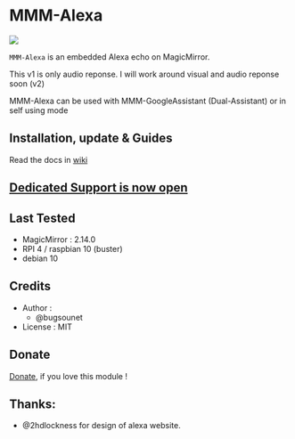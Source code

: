 # MMM-Alexa

![](https://raw.githubusercontent.com/bugsounet/MMM-Alexa/master/resources/Alexa.png)

`MMM-Alexa` is an embedded Alexa echo on MagicMirror.

This v1 is only audio reponse.
I will work around visual and audio reponse soon (v2)

MMM-Alexa can be used with MMM-GoogleAssistant (Dual-Assistant) or in self using mode

## Installation, update & Guides
Read the docs in [wiki](https://github.com/bugsounet/MMM-Alexa/wiki)<br>

## [Dedicated Support is now open](http://forum.bugsounet.fr)

## Last Tested
- MagicMirror : 2.14.0
- RPI 4 / raspbian 10 (buster)
- debian 10

## Credits
- Author :
  - @bugsounet
- License : MIT

## Donate
 [Donate](https://www.paypal.com/cgi-bin/webscr?cmd=_s-xclick&hosted_button_id=TTHRH94Y4KL36&source=url), if you love this module !

## Thanks:
 * @2hdlockness for design of alexa website.
